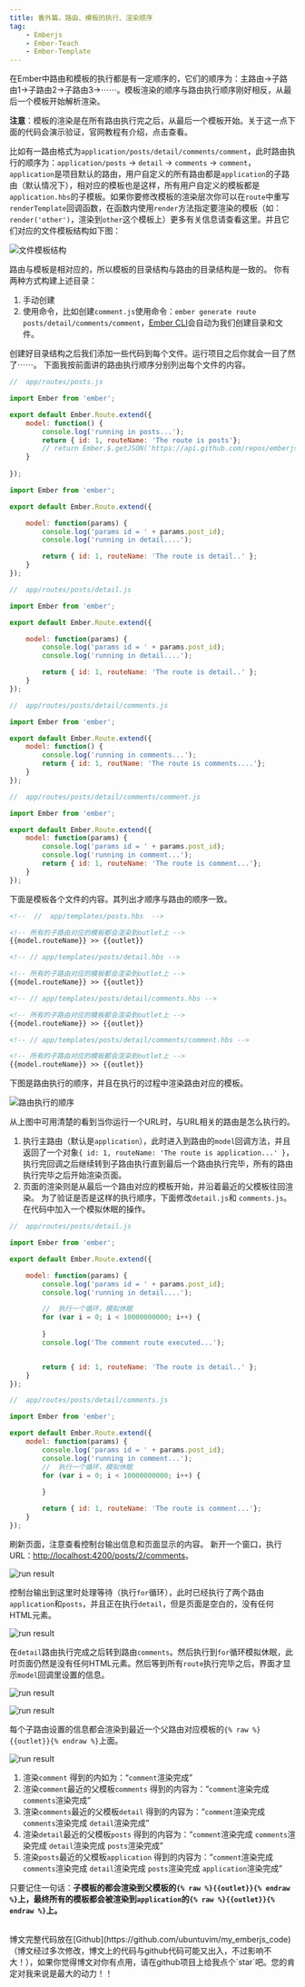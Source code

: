 ```yaml
---
title: 番外篇，路由、模板的执行、渲染顺序
tag: 
	- Emberjs
	- Ember-Teach
	- Ember-Template
---
```


在Ember中路由和模板的执行都是有一定顺序的，它们的顺序为：主路由->子路由1->子路由2->子路由3->⋯⋯。模板渲染的顺序与路由执行顺序刚好相反，从最后一个模板开始解析渲染。

**注意**：模板的渲染是在所有路由执行完之后，从最后一个模板开始。关于这一点下面的代码会演示验证，官网教程有介绍，点击查看。

比如有一路由格式为`application/posts/detail/comments/comment`，此时路由执行的顺序为：`application/posts` -> `detail` -> `comments` -> `comment`，`application`是项目默认的路由，用户自定义的所有路由都是`application`的子路由（默认情况下），相对应的模板也是这样，所有用户自定义的模板都是`application.hbs`的子模板。如果你要修改模板的渲染层次你可以在`route`中重写`renderTemplate`回调函数，在函数内使用`render`方法指定要渲染的模板（如：`render('other')`，渲染到`other`这个模板上）更多有关信息请查看这里。并且它们对应的文件模板结构如下图：

![文件模板结构](/content/images/2016/03/28.png)

路由与模板是相对应的，所以模板的目录结构与路由的目录结构是一致的。
你有两种方式构建上述目录：

1. 手动创建
2. 使用命令，比如创建`comment.js`使用命令：`ember generate route posts/detail/comments/comment`，[Ember CLI](http://ember-cli.com/user-guide/)会自动为我们创建目录和文件。

创建好目录结构之后我们添加一些代码到每个文件。运行项目之后你就会一目了然了⋯⋯。
下面我按前面讲的路由执行顺序分别列出每个文件的内容。
```javascript
//  app/routes/posts.js

import Ember from 'ember';

export default Ember.Route.extend({
	model: function() { 
		console.log('running in posts...');
		return { id: 1, routeName: 'The route is posts'};
		// return Ember.$.getJSON('https://api.github.com/repos/emberjs/ember.js/pulls');
	}
	
});
```

```javascript
import Ember from 'ember';

export default Ember.Route.extend({

	model: function(params) {
		console.log('params id = ' + params.post_id);
		console.log('running in detail....');

		return { id: 1, routeName: 'The route is detail..' };
	}
});	
```

```javascript
//  app/routes/posts/detail.js

import Ember from 'ember';

export default Ember.Route.extend({

	model: function(params) {
		console.log('params id = ' + params.post_id);
		console.log('running in detail....');

		return { id: 1, routeName: 'The route is detail..' };
	}
});	
```

```javascript
//  app/routes/posts/detail/comments.js

import Ember from 'ember';

export default Ember.Route.extend({
	model: function() {
		console.log('running in comments...');
		return { id: 1, routName: 'The route is comments....'};
	}
});
```

```javascript
//  app/routes/posts/detail/comments/comment.js

import Ember from 'ember';

export default Ember.Route.extend({
	model: function(params) {
		console.log('params id = ' + params.post_id);
		console.log('running in comment...');
		return { id: 1, routeName: 'The route is comment...'};
	}
});
```
下面是模板各个文件的内容。其列出才顺序与路由的顺序一致。
```html
<!--  //  app/templates/posts.hbs  -->

<!-- 所有的子路由对应的模板都会渲染到outlet上 -->
{{model.routeName}} >> {{outlet}}
```

```html
<!-- // app/templates/posts/detail.hbs -->

<!-- 所有的子路由对应的模板都会渲染到outlet上 -->
{{model.routeName}} >> {{outlet}}
```

```html
<!-- // app/templates/posts/detail/comments.hbs -->

<!-- 所有的子路由对应的模板都会渲染到outlet上 -->
{{model.routeName}} >> {{outlet}}
```
```html
<!-- // app/templates/posts/detail/comments/comment.hbs -->

<!-- 所有的子路由对应的模板都会渲染到outlet上 -->
{{model.routeName}} >> {{outlet}}
```

下图是路由执行的顺序，并且在执行的过程中渲染路由对应的模板。

![路由执行的顺序](/content/images/2016/03/29.png)

从上图中可用清楚的看到当你运行一个URL时，与URL相关的路由是怎么执行的。

1. 执行主路由（默认是`application`），此时进入到路由的`model`回调方法，并且返回了一个对象`{ id: 1, routeName: 'The route is application...' }`，执行完回调之后继续转到子路由执行直到最后一个路由执行完毕，所有的路由执行完毕之后开始渲染页面。
2. 页面的渲染则是从最后一个路由对应的模板开始，并沿着最近的父模板往回渲染。
为了验证是否是这样的执行顺序，下面修改`detail.js`和
`comments.js`。在代码中加入一个模拟休眠的操作。
```javascript
//  app/routes/posts/detail.js

import Ember from 'ember';

export default Ember.Route.extend({

	model: function(params) {
		console.log('params id = ' + params.post_id);
		console.log('running in detail....');

		//  执行一个循环，模拟休眠
		for (var i = 0; i < 10000000000; i++) {
			
		}
		console.log('The comment route executed...');


		return { id: 1, routeName: 'The route is detail..' };
	}
});	
```
```javascript
//  app/routes/posts/detail/comments.js

import Ember from 'ember';

export default Ember.Route.extend({
	model: function(params) {
		console.log('params id = ' + params.post_id);
		console.log('running in comment...'); 
		//  执行一个循环，模拟休眠
		for (var i = 0; i < 10000000000; i++) {
			
		}

		return { id: 1, routeName: 'The route is comment...'};
	}
});
```
刷新页面，注意查看控制台输出信息和页面显示的内容。
新开一个窗口，执行URL：[http://localhost:4200/posts/2/comments](http://localhost:4200/posts/2/comments)。

![run result](/content/images/2016/03/30.png)

控制台输出到这里时处理等待（执行`for`循环），此时已经执行了两个路由`application`和`posts`，并且正在执行`detail`，但是页面是空白的，没有任何HTML元素。

![run result](/content/images/2016/03/31.png)

在`detail`路由执行完成之后转到路由`comments`。然后执行到`for`循环模拟休眠，此时页面仍然是没有任何HTML元素。然后等到所有`route`执行完毕之后，界面才显示`model`回调里设置的信息。

![run result](/content/images/2016/03/33.png)

![run result](/content/images/2016/03/32.png)

每个子路由设置的信息都会渲染到最近一个父路由对应模板的`{% raw %}{{outlet}}{% endraw %}`上面。

![run result](/content/images/2016/03/34.png)

1. 渲染`comment`
得到的内如为：“`comment`渲染完成”
2. 渲染`comment`最近的父模板`comments`
得到的内容为：“`comment`渲染完成 `comments`渲染完成”
3. 渲染`comments`最近的父模板`detail`
得到的内容为：“`comment`渲染完成 `comments`渲染完成 `detail`渲染完成”
4. 渲染`detail`最近的父模板`posts`
得到的内容为：“`comment`渲染完成 `comments`渲染完成 `detail`渲染完成 `posts`渲染完成”
5. 渲染`posts`最近的父模板`application`
得到的内容为：“`comment`渲染完成 `comments`渲染完成 `detail`渲染完成 `posts`渲染完成 `application`渲染完成”

只要记住一句话：**子模板的都会渲染到父模板的`{% raw %}{{outlet}}{% endraw %}`上，最终所有的模板都会被渲染到`application`的`{% raw %}{{outlet}}{% endraw %}`上。**

<br>
博文完整代码放在[Github](https://github.com/ubuntuvim/my_emberjs_code)（博文经过多次修改，博文上的代码与github代码可能又出入，不过影响不大！），如果你觉得博文对你有点用，请在github项目上给我点个`star`吧。您的肯定对我来说是最大的动力！！
